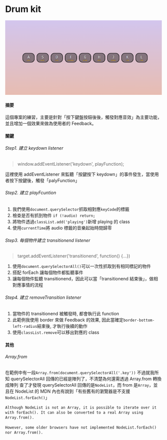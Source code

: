 # Drum kit

![Banner](https://github.com/destiny5420/JS-30/blob/develop/01%20-%20Javascript%20Drum%20Kit/banner.png)

#### 摘要

這個專案的練習，主要是針對「按下鍵盤按鈕後後，觸發對應音效」為主要功能，並且增加一個效果來做為使用者的 Feedback。

#### 關鍵

###### Step1. 建立 keydown listener

> window.addEventListener('keydown', playFunction);

這裡使用 addEventListener 來監聽「按鍵按下 keydown」的事件發生，當使用者按下按鍵後，觸發「palyFunction」

###### Step2. 建立 playFcuntion

1. 我們使用`document.querySelector`抓取相對應`keyCode`的標籤
2. 檢查是否有抓到物件 `if (!audio) return;`
3. 將物件透過`classList.add('playing')`新增 playing 的 class
4. 使用`currentTime`將 audio 標籤的音樂起始時間歸零

###### Step3. 每個物件建立 transitionend listener

> target.addEventListener('transitionend', function() {...})

1. 使用`document.querySelectorAll()`可以一次性抓取到有相同標記的物件
2. 搭配 forEach 讓每個物件都監聽事件
3. 讓每個物件監聽 transitionend，因此可以當「transitionend 結束後」，做相對應事情的流程

###### Step4. 建立 removeTransition listener

1. 當物件的 transitionend 被觸發時, 都會執行此 function
2. 此範例我使用 border 來做 Feedback 的效果, 因此當確定`border-bottom-left-radius`結束後, 才執行後續的動作
3. 使用`classList.remove`可以移出對應的 class

#### 其他

###### Array.from

在範例中有一段`Array.from(document.querySelectorAll('.key'))`
不過就我所知 querySelectorAll 回傳的已經是陣列了，不清楚為何還需透過 Array.from 轉換成陣列
查了才發現 querySelectorAll 回傳的是`NodeList`，而 from 是`Array`，並且在 NodeList 的 MDN 內也有說到「有些舊有的瀏覽器是不支援`NodeList.forEach()`」

```
Although NodeList is not an Array, it is possible to iterate over it with forEach(). It can also be converted to a real Array using Array.from().

However, some older browsers have not implemented NodeList.forEach() nor Array.from().
```

